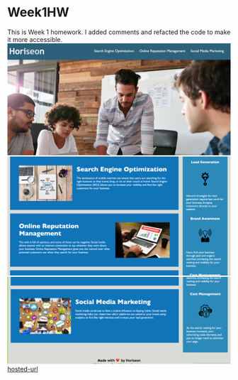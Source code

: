 # Week1HW
This is Week 1 homework. I added comments and refacted the code to make it more accessible.
![image](./assets/images/screenshot1.png)
![image](./assets/images/screenshot2.png)
![image](./assets/images/screenshot3.png)
[hosted-url](https://avmancillas.github.io/Week1HW/)